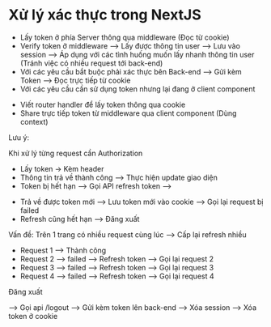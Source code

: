 # Xử lý xác thực trong NextJS

- Lấy token ở phía Server thông qua middleware (Đọc từ cookie)
- Verify token ở middleware --> Lấy được thông tin user --> Lưu vào session --> Áp dụng với các tình huống muốn lấy nhanh thông tin user (Tránh việc có nhiều request tới back-end)
- Với các yêu cầu bắt buộc phải xác thực bên Back-end --> Gửi kèm Token --> Đọc trực tiếp từ cookie
- Với các yêu cầu cần sử dụng token nhưng lại đang ở client component

* Viết router handler để lấy token thông qua cookie
* Share trực tiếp token từ middleware qua client component (Dùng context)

Lưu ý:

Khi xử lý từng request cần Authorization

- Lấy token -> Kèm header
- Thông tin trả về thành công --> Thực hiện update giao diện
- Token bị hết hạn --> Gọi API refresh token -->

* Trả về được token mới --> Lưu token mới vào cookie --> Gọi lại request bị failed
* Refresh cũng hết hạn --> Đăng xuất

Vấn đề: Trên 1 trang có nhiều request cùng lúc --> Cấp lại refresh nhiều

- Request 1 --> Thành công
- Request 2 --> failed --> Refresh token --> Gọi lại request 2
- Request 3 --> failed --> Refresh token --> Gọi lại request 3
- Request 4 --> failed --> Refresh token --> Gọi lại request 4

Đăng xuất

--> Gọi api /logout --> Gửi kèm token lên back-end
--> Xóa session
--> Xóa token ở cookie
